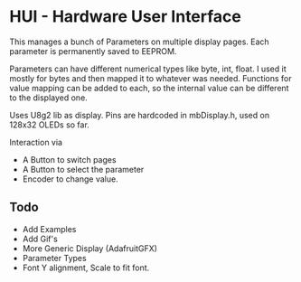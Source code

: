 # HUI - Hardware User Interface

This manages a bunch of Parameters on multiple display pages. Each parameter is permanently saved to EEPROM.

Parameters can have different numerical types like byte, int, float. I used it mostly for bytes and then mapped it to whatever was needed.
Functions for value mapping can be added to each, so the internal value can be different to the displayed one.

Uses U8g2 lib as display. Pins are hardcoded in mbDisplay.h, used on 128x32 OLEDs so far.

Interaction via
* A Button to switch pages
* A Button to select the parameter
* Encoder to change value.

## Todo

* Add Examples
* Add Gif's
* More Generic Display (AdafruitGFX)
* Parameter Types
* Font Y alignment, Scale to fit font.
